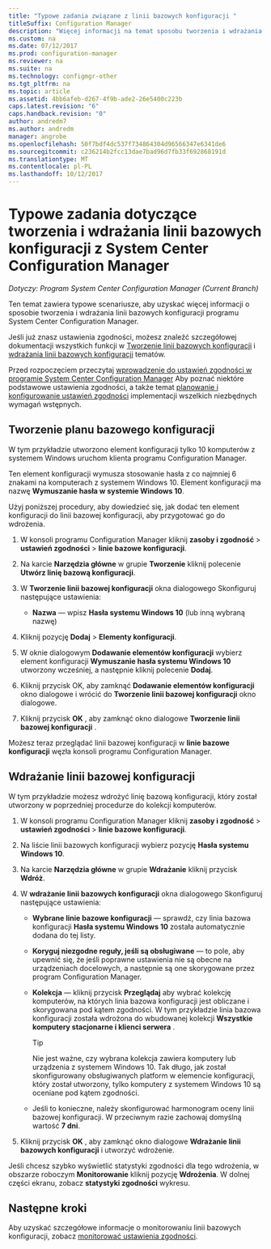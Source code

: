 ```yaml
---
title: "Typowe zadania związane z linii bazowych konfiguracji "
titleSuffix: Configuration Manager
description: "Więcej informacji na temat sposobu tworzenia i wdrażania linii bazowych konfiguracji programu System Center Configuration Manager."
ms.custom: na
ms.date: 07/12/2017
ms.prod: configuration-manager
ms.reviewer: na
ms.suite: na
ms.technology: configmgr-other
ms.tgt_pltfrm: na
ms.topic: article
ms.assetid: 4bb6afeb-d267-4f9b-ade2-26e5400c223b
caps.latest.revision: "6"
caps.handback.revision: "0"
author: andredm7
ms.author: andredm
manager: angrobe
ms.openlocfilehash: 50f7bdf4dc537f734864304d96566347e6341de6
ms.sourcegitcommit: c236214b2fcc13dae7bad96d7fb33f692868191d
ms.translationtype: MT
ms.contentlocale: pl-PL
ms.lasthandoff: 10/12/2017
---
```

# <a name="common-tasks-for-creating-and-deploying-configuration-baselines-with-system-center-configuration-manager"></a>Typowe zadania dotyczące tworzenia i wdrażania linii bazowych konfiguracji z System Center Configuration Manager

*Dotyczy: Program System Center Configuration Manager (Current Branch)*

Ten temat zawiera typowe scenariusze, aby uzyskać więcej informacji o sposobie tworzenia i wdrażania linii bazowych konfiguracji programu System Center Configuration Manager.  

 Jeśli już znasz ustawienia zgodności, możesz znaleźć szczegółowej dokumentacji wszystkich funkcji w [Tworzenie linii bazowych konfiguracji](../../compliance/deploy-use/create-configuration-baselines.md) i [wdrażania linii bazowych konfiguracji](../../compliance/deploy-use/deploy-configuration-baselines.md) tematów.  

 Przed rozpoczęciem przeczytaj [wprowadzenie do ustawień zgodności w programie System Center Configuration Manager](../../compliance/get-started/get-started-with-compliance-settings.md) Aby poznać niektóre podstawowe ustawienia zgodności, a także temat [planowanie i konfigurowanie ustawień zgodności](../../compliance/plan-design/plan-for-and-configure-compliance-settings.md) implementacji wszelkich niezbędnych wymagań wstępnych.  

## <a name="create-a-configuration-baseline"></a>Tworzenie planu bazowego konfiguracji  
 W tym przykładzie utworzono element konfiguracji tylko 10 komputerów z systemem Windows uruchom klienta programu Configuration Manager.  

 Ten element konfiguracji wymusza stosowanie hasła z co najmniej 6 znakami na komputerach z systemem Windows 10. Element konfiguracji ma nazwę **Wymuszanie hasła w systemie Windows 10**.  

Użyj poniższej procedury, aby dowiedzieć się, jak dodać ten element konfiguracji do linii bazowej konfiguracji, aby przygotować go do wdrożenia.  

1.  W konsoli programu Configuration Manager kliknij **zasoby i zgodność** > **ustawień zgodności** > **linie bazowe konfiguracji**.  

3.  Na karcie **Narzędzia główne** w grupie **Tworzenie** kliknij polecenie **Utwórz linię bazową konfiguracji**.  

4.  W **Tworzenie linii bazowej konfiguracji** okna dialogowego Skonfiguruj następujące ustawienia:  

    -   **Nazwa** — wpisz **Hasła systemu Windows 10** (lub inną wybraną nazwę)  

5.  Kliknij pozycję **Dodaj** > **Elementy konfiguracji**.  

6.  W oknie dialogowym **Dodawanie elementów konfiguracji** wybierz element konfiguracji **Wymuszanie hasła systemu Windows 10** utworzony wcześniej, a następnie kliknij polecenie **Dodaj**.  

7.  Kliknij przycisk OK, aby zamknąć **Dodawanie elementów konfiguracji** okno dialogowe i wrócić do **Tworzenie linii bazowej konfiguracji** okno dialogowe.

8.  Kliknij przycisk **OK** , aby zamknąć okno dialogowe **Tworzenie linii bazowej konfiguracji** .  

 Możesz teraz przeglądać linii bazowej konfiguracji w **linie bazowe konfiguracji** węzła konsoli programu Configuration Manager.  

## <a name="deploy-the-configuration-baseline"></a>Wdrażanie linii bazowej konfiguracji  
 W tym przykładzie możesz wdrożyć linię bazową konfiguracji, który został utworzony w poprzedniej procedurze do kolekcji komputerów.  

1.  W konsoli programu Configuration Manager kliknij **zasoby i zgodność** > **ustawień zgodności** > **linie bazowe konfiguracji**.  

3.  Na liście linii bazowych konfiguracji wybierz pozycję **Hasła systemu Windows 10**.  

4.  Na karcie **Narzędzia główne** w grupie **Wdrażanie** kliknij przycisk **Wdróż**.  

5.  W **wdrażanie linii bazowych konfiguracji** okna dialogowego Skonfiguruj następujące ustawienia:  

    -   **Wybrane linie bazowe konfiguracji** — sprawdź, czy linia bazowa konfiguracji **Hasła systemu Windows 10** została automatycznie dodana do tej listy.  

    -   **Koryguj niezgodne reguły, jeśli są obsługiwane** — to pole, aby upewnić się, że jeśli poprawne ustawienia nie są obecne na urządzeniach docelowych, a następnie są one skorygowane przez program Configuration Manager.  

    -   **Kolekcja** — kliknij przycisk **Przeglądaj** aby wybrać kolekcję komputerów, na których linia bazowa konfiguracji jest obliczane i skorygowana pod kątem zgodności. W tym przykładzie linia bazowa konfiguracji została wdrożona do wbudowanej kolekcji **Wszystkie komputery stacjonarne i klienci serwera** .  

        > [!TIP]  
        >  Nie jest ważne, czy wybrana kolekcja zawiera komputery lub urządzenia z systemem Windows 10. Tak długo, jak został skonfigurowany obsługiwanych platform w elemencie konfiguracji, który został utworzony, tylko komputery z systemem Windows 10 są oceniane pod kątem zgodności.  

    -   Jeśli to konieczne, należy skonfigurować harmonogram oceny linii bazowej konfiguracji. W przeciwnym razie zachowaj domyślną wartość **7 dni**.  

7.  Kliknij przycisk **OK** , aby zamknąć okno dialogowe **Wdrażanie linii bazowych konfiguracji** i utworzyć wdrożenie.  

 Jeśli chcesz szybko wyświetlić statystyki zgodności dla tego wdrożenia, w obszarze roboczym **Monitorowanie** kliknij pozycję **Wdrożenia**. W dolnej części ekranu, zobacz **statystyki zgodności** wykresu.  

## <a name="next-steps"></a>Następne kroki 

Aby uzyskać szczegółowe informacje o monitorowaniu linii bazowych konfiguracji, zobacz [monitorować ustawienia zgodności](../../compliance/deploy-use/monitor-compliance-settings.md).  
